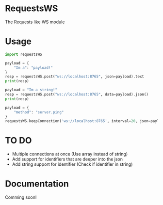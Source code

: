 # RequestsWS
The Requests like WS module

# Usage
```python
import requestsWS

payload = {
    "Im a": "payload!"
}
resp = requestsWS.post("ws://localhost:8765", json=payload).text
print(resp)

payload = "Im a string!"
resp = requestsWS.post("ws://localhost:8765", data=payload).json()
print(resp)

payload = {
    "method": "server.ping"
}
requestsWS.keepConnection('ws://localhost:8765', interval=20, json=payload)
```

# TO DO
   - Multiple connections at once (Use array instead of string)  
   - Add support for identifiers that are deeper into the json  
   - Add string support for identifier (Check if identifier in string)  

# Documentation
Comming soon!
